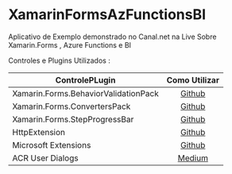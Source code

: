 # XamarinFormsAzFunctionsBI


Aplicativo de Exemplo demonstrado no Canal.net na Live Sobre Xamarin.Forms , Azure Functions e BI

Controles e Plugins Utilizados :

|ControlePLugin |Como Utilizar|
| ------------------- | :------------------: |
|Xamarin.Forms.BehaviorValidationPack |[Github](https://github.com/TBertuzzi/Xamarin.Forms.BehaviorValidationPack)|
|Xamarin.Forms.ConvertersPack|[Github](https://github.com/TBertuzzi/Xamarin.Forms.ConvertersPack)|
|Xamarin.Forms.StepProgressBar|[Github](https://github.com/TBertuzzi/Xamarin.Forms.StepProgressBar)|
|HttpExtension|[Github](https://github.com/TBertuzzi/HttpExtension)|
|Microsoft Extensions|[Github](https://github.com/dotnet/extensions)|
|ACR User Dialogs|[Medium](https://medium.com/@bertuzzi/meu-plugin-minha-vida-toast-load-dialogs-baf96b51ade7)|

